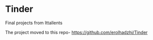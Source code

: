 # Tinder
Final projects from Ittallents

The project moved to this repo- https://github.com/erolhadzhi/Tinder
